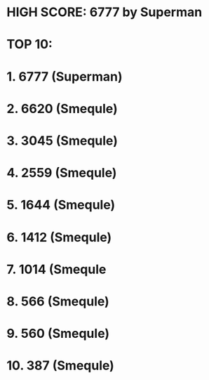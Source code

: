 # HIGH SCORE: 6777 by Superman

# TOP 10:
# 1. 6777 (Superman)
# 2. 6620 (Smequle)
# 3. 3045 (Smequle)
# 4. 2559 (Smequle)
# 5. 1644 (Smequle)
# 6. 1412 (Smequle)
# 7. 1014 (Smequle
# 8. 566 (Smequle)
# 9. 560 (Smequle)
# 10. 387 (Smequle)
